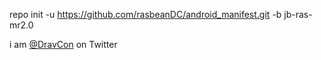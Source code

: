 repo init -u https://github.com/rasbeanDC/android_manifest.git -b jb-ras-mr2.0

i am [@DravCon](https://twitter.com/Dravcon) on Twitter
